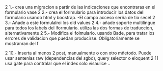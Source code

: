 2 1.- crea una migracion a partir de las indicaciones que encontraras en el formulario vase 
2 2.- crea el forlmulario para introducir los datos del formulario usando html y boostrap. -El campo acceso serña de tio secel
2 3.- Añade a este formulalroi los old values
2 4.- añade soporte multilingue para todos los labels del lformulario. utiliza las dos formas de traduccion, alternativamente
2 5.- Modifica el folmulario. usando Bade, para tratar los errores de validacion que puedan producirse. Obligatoriamente se mostranran del f

2 10.- Inserta al menos 2 post, manualmente o con otro mñetodo. Puede usar sentenias raw (dependencias del sgbd), query selector o eloquent
2 11 usa gate para contralar que el index solo visaulice ..